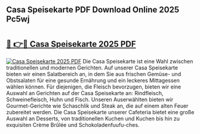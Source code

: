 ## Casa Speisekarte PDF Download Online 2025 Pc5wj

# <h2><a href="http://gcdt69y.nevu.top/?p=Casa+Speisekarte">🔗 👉🔴 Casa Speisekarte 2025 PDF</a></h2>

[![Casa Speisekarte 2025 PDF](https://i.imgur.com/dBaPXMq.png)](http://gcdt69y.nevu.top/?p=Casa+Speisekarte)
Die Casa Speisekarte ist eine Wahl zwischen traditionellen und modernen Gerichten. Auf unserer Casa Speisekarte bieten wir einen Salatbereich an, in dem Sie aus frischen Gemüse- und Obstsalaten für eine gesunde Ernährung und ein leckeres Mittagessen wählen können. Für diejenigen, die Fleisch bevorzugen, bieten wir eine Auswahl an Gerichten auf der Casa Speisekarte an: Rindfleisch, Schweinefleisch, Huhn und Fisch. Unseren Auserwählten bieten wir Gourmet-Gerichte wie Schaschlik und Steak an, die auf einem alten Feuer zubereitet werden. Die Casa Speisekarte unserer Cafeteria bietet eine große Auswahl an Desserts, von traditionellen Kuchen und Kuchen bis hin zu exquisiten Crème Brûlée und Schokoladenfuufu-ches.
